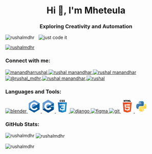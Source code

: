 <h1 align="center">Hi 👋, I'm Mheteula</h1>
<h3 align="center">Exploring Creativity and Automation</h3>

<!-- Gif Image on the right -->
<img align="right" alt="just code it" width="400" src="https://cdna.artstation.com/p/assets/images/images/028/102/058/original/pixel-jeff-matrix-s.gif?1593487263">

<!-- Profile Views -->
<p align="left"> 
    <img src="https://komarev.com/ghpvc/?username=rushalmdhr&label=Profile%20views&color=0e75b6&style=flat" alt="rushalmdhr" /> 
</p>

<!-- Trophies -->
<p align="left"> 
    <a href="https://github.com/ryo-ma/github-profile-trophy">
        <img src="https://github-profile-trophy.vercel.app/?username=rushalmdhr" alt="rushalmdhr" />
    </a> 
</p>

<!-- Social Links -->
<h3 align="left">Connect with me:</h3>
<p align="left">
    <a href="https://x.com/ManandharRushal" target="blank">
        <img align="center" src="https://raw.githubusercontent.com/rahuldkjain/github-profile-readme-generator/master/src/images/icons/Social/twitter.svg" alt="manandharrushal" height="30" width="40" />
    </a>
    <a href="https://www.linkedin.com/in/rushal-manandhar-96454424a/" target="blank">
        <img align="center" src="https://raw.githubusercontent.com/rahuldkjain/github-profile-readme-generator/master/src/images/icons/Social/linked-in-alt.svg" alt="rushal manandhar" height="30" width="40" />
    </a>
    <a href="https://fb.com/rushal manandhar" target="blank">
        <img align="center" src="https://raw.githubusercontent.com/rahuldkjain/github-profile-readme-generator/master/src/images/icons/Social/facebook.svg" alt="rushal manandhar" height="30" width="40" />
    </a>
    <a href="https://www.instagram.com/rushal_mdhr/?igsh=MWM4c2pmdDhxN3o2ZQ%3D%3D" target="blank">
        <img align="center" src="https://raw.githubusercontent.com/rahuldkjain/github-profile-readme-generator/master/src/images/icons/Social/instagram.svg" alt="@rushal_mdhr" height="30" width="40" />
    </a>
    <a href="https://www.hackerrank.com/rushal manandhar" target="blank">
        <img align="center" src="https://raw.githubusercontent.com/rahuldkjain/github-profile-readme-generator/master/src/images/icons/Social/hackerrank.svg" alt="rushal manandhar" height="30" width="40" />
    </a>
    <a href="https://discord.gg/rushal" target="blank">
        <img align="center" src="https://raw.githubusercontent.com/rahuldkjain/github-profile-readme-generator/master/src/images/icons/Social/discord.svg" alt="rushal" height="30" width="40" />
    </a>
</p>

<!-- Languages and Tools -->
<h3 align="left">Languages and Tools:</h3>
<p align="left"> 
    <a href="https://www.blender.org/" target="_blank" rel="noreferrer"> 
        <img src="https://download.blender.org/branding/community/blender_community_badge_white.svg" alt="blender" width="40" height="40"/> 
    </a> 
    <a href="https://www.cprogramming.com/" target="_blank" rel="noreferrer"> 
        <img src="https://raw.githubusercontent.com/devicons/devicon/master/icons/c/c-original.svg" alt="c" width="40" height="40"/> 
    </a> 
    <a href="https://www.w3schools.com/cpp/" target="_blank" rel="noreferrer"> 
        <img src="https://raw.githubusercontent.com/devicons/devicon/master/icons/cplusplus/cplusplus-original.svg" alt="cplusplus" width="40" height="40"/> 
    </a> 
    <a href="https://www.w3schools.com/css/" target="_blank" rel="noreferrer"> 
        <img src="https://raw.githubusercontent.com/devicons/devicon/master/icons/css3/css3-original-wordmark.svg" alt="css3" width="40" height="40"/> 
    </a> 
    <a href="https://www.djangoproject.com/" target="_blank" rel="noreferrer"> 
        <img src="https://cdn.worldvectorlogo.com/logos/django.svg" alt="django" width="40" height="40"/> 
    </a> 
    <a href="https://www.figma.com/" target="_blank" rel="noreferrer"> 
        <img src="https://www.vectorlogo.zone/logos/figma/figma-icon.svg" alt="figma" width="40" height="40"/> 
    </a> 
    <a href="https://git-scm.com/" target="_blank" rel="noreferrer"> 
        <img src="https://www.vectorlogo.zone/logos/git-scm/git-scm-icon.svg" alt="git" width="40" height="40"/> 
    </a> 
    <a href="https://www.w3.org/html/" target="_blank" rel="noreferrer"> 
        <img src="https://raw.githubusercontent.com/devicons/devicon/master/icons/html5/html5-original-wordmark.svg" alt="html5" width="40" height="40"/> 
    </a> 
    <a href="https://www.python.org" target="_blank" rel="noreferrer"> 
        <img src="https://raw.githubusercontent.com/devicons/devicon/master/icons/python/python-original.svg" alt="python" width="40" height="40"/> 
    </a> 
</p>

<!-- Stats Section -->
<h3 align="left">GitHub Stats:</h3>
<p>
    <img align="left" src="https://github-readme-stats.vercel.app/api/top-langs?username=rushalmdhr&show_icons=true&locale=en&layout=compact" alt="rushalmdhr" />
</p>

<p>&nbsp;<img align="center" src="https://github-readme-stats.vercel.app/api?username=rushalmdhr&show_icons=true&locale=en" alt="rushalmdhr" /></p>

<p><img align="center" src="https://github-readme-streak-stats.herokuapp.com/?user=rushalmdhr&" alt="rushalmdhr" /></p>

